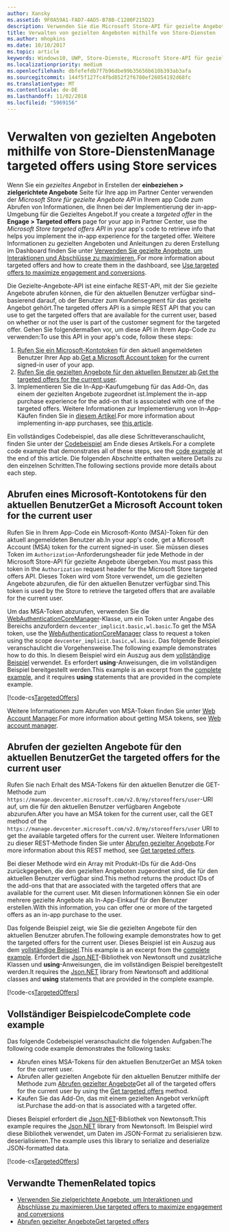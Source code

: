 ```yaml
---
author: Xansky
ms.assetid: 9F0A59A1-FAD7-4AD5-B78B-C1280F215D23
description: Verwenden Sie die Microsoft Store-API für gezielte Angebote, um die gezielten Angebote abzurufen, die für den aktuellen Benutzer Ihrer App verfügbar sind.
title: Verwalten von gezielten Angeboten mithilfe von Store-Diensten
ms.author: mhopkins
ms.date: 10/10/2017
ms.topic: article
keywords: Windows10, UWP, Store-Dienste, Microsoft Store-API für gezielte Angebote, gezielte Angebote
ms.localizationpriority: medium
ms.openlocfilehash: dbfefefdb7f7b96dbe99b35656b610b393ab3afa
ms.sourcegitcommit: 144f5f127fc4fbd852f2f6780ef26054192d68fc
ms.translationtype: MT
ms.contentlocale: de-DE
ms.lasthandoff: 11/02/2018
ms.locfileid: "5969156"
---
```

# <a name="manage-targeted-offers-using-store-services"></a><span data-ttu-id="3aa13-104">Verwalten von gezielten Angeboten mithilfe von Store-Diensten</span><span class="sxs-lookup"><span data-stu-id="3aa13-104">Manage targeted offers using Store services</span></span>

<span data-ttu-id="3aa13-105">Wenn Sie ein *gezieltes Angebot* in Erstellen der **einbeziehen > zielgerichtete Angebote** Seite für Ihre app im Partner Center verwenden der *Microsoft Store für gezielte Angebote API* in Ihrem app Code zum Abrufen von Informationen, die Ihnen bei der Implementierung der in-app-Umgebung für die Gezieltes Angebot.</span><span class="sxs-lookup"><span data-stu-id="3aa13-105">If you create a *targeted offer* in the **Engage > Targeted offers** page for your app in Partner Center, use the *Microsoft Store targeted offers API* in your app's code to retrieve info that helps you implement the in-app experience for the targeted offer.</span></span> <span data-ttu-id="3aa13-106">Weitere Informationen zu gezielten Angeboten und Anleitungen zu deren Erstellung im Dashboard finden Sie unter [Verwenden Sie gezielte Angebote, um Interaktionen und Abschlüsse zu maximieren.](../publish/use-targeted-offers-to-maximize-engagement-and-conversions.md).</span><span class="sxs-lookup"><span data-stu-id="3aa13-106">For more information about targeted offers and how to create them in the dashboard, see [Use targeted offers to maximize engagement and conversions](../publish/use-targeted-offers-to-maximize-engagement-and-conversions.md).</span></span>

<span data-ttu-id="3aa13-107">Die Gezielte-Angebote-API ist eine einfache REST-API, mit der Sie gezielte Angebote abrufen können, die für den aktuellen Benutzer verfügbar sind– basierend darauf, ob der Benutzer zum Kundensegment für das gezielte Angebot gehört.</span><span class="sxs-lookup"><span data-stu-id="3aa13-107">The targeted offers API is a simple REST API that you can use to get the targeted offers that are available for the current user, based on whether or not the user is part of the customer segment for the targeted offer.</span></span> <span data-ttu-id="3aa13-108">Gehen Sie folgendermaßen vor, um diese API in Ihrem App-Code zu verwenden:</span><span class="sxs-lookup"><span data-stu-id="3aa13-108">To use this API in your app's code, follow these steps:</span></span>

1.  <span data-ttu-id="3aa13-109">[Rufen Sie ein Microsoft-Kontotoken](#obtain-a-microsoft-account-token) für den aktuell angemeldeten Benutzer Ihrer App ab.</span><span class="sxs-lookup"><span data-stu-id="3aa13-109">[Get a Microsoft Account token](#obtain-a-microsoft-account-token) for the current signed-in user of your app.</span></span>
2.  <span data-ttu-id="3aa13-110">[Rufen Sie die gezielten Angebote für den aktuellen Benutzer ab](#get-targeted-offers).</span><span class="sxs-lookup"><span data-stu-id="3aa13-110">[Get the targeted offers for the current user](#get-targeted-offers).</span></span>
3.  <span data-ttu-id="3aa13-111">Implementieren Sie die In-App-Kaufumgebung für das Add-On, das einem der gezielten Angebote zugeordnet ist.</span><span class="sxs-lookup"><span data-stu-id="3aa13-111">Implement the in-app purchase experience for the add-on that is associated with one of the targeted offers.</span></span> <span data-ttu-id="3aa13-112">Weitere Informationen zur Implementierung von In-App-Käufen finden Sie in [diesem Artikel](enable-in-app-purchases-of-apps-and-add-ons.md).</span><span class="sxs-lookup"><span data-stu-id="3aa13-112">For more information about implementing in-app purchases, see [this article](enable-in-app-purchases-of-apps-and-add-ons.md).</span></span>

<span data-ttu-id="3aa13-113">Ein vollständiges Codebeispiel, das alle diese Schritteveranschaulicht, finden Sie unter der [Codebeispiel](#code-example) am Ende dieses Artikels.</span><span class="sxs-lookup"><span data-stu-id="3aa13-113">For a complete code example that demonstrates all of these steps, see the [code example](#code-example) at the end of this article.</span></span> <span data-ttu-id="3aa13-114">Die folgenden Abschnitte enthalten weitere Details zu den einzelnen Schritten.</span><span class="sxs-lookup"><span data-stu-id="3aa13-114">The following sections provide more details about each step.</span></span>

<span id="obtain-a-microsoft-account-token" />

## <a name="get-a-microsoft-account-token-for-the-current-user"></a><span data-ttu-id="3aa13-115">Abrufen eines Microsoft-Kontotokens für den aktuellen Benutzer</span><span class="sxs-lookup"><span data-stu-id="3aa13-115">Get a Microsoft Account token for the current user</span></span>

<span data-ttu-id="3aa13-116">Rufen Sie in Ihrem App-Code ein Microsoft-Konto (MSA)-Token für den aktuell angemeldeten Benutzer ab.</span><span class="sxs-lookup"><span data-stu-id="3aa13-116">In your app's code, get a Microsoft Account (MSA) token for the current signed-in user.</span></span> <span data-ttu-id="3aa13-117">Sie müssen dieses Token im ```Authorization```-Anforderungsheader für jede Methode in der Microsoft Store-API für gezielte Angebote übergeben.</span><span class="sxs-lookup"><span data-stu-id="3aa13-117">You must pass this token in the ```Authorization``` request header for the Microsoft Store targeted offers API.</span></span> <span data-ttu-id="3aa13-118">Dieses Token wird vom Store verwendet, um die gezielten Angebote abzurufen, die für den aktuellen Benutzer verfügbar sind.</span><span class="sxs-lookup"><span data-stu-id="3aa13-118">This token is used by the Store to retrieve the targeted offers that are available for the current user.</span></span>

<span data-ttu-id="3aa13-119">Um das MSA-Token abzurufen, verwenden Sie die [WebAuthenticationCoreManager](https://docs.microsoft.com/uwp/api/windows.security.authentication.web.core.webauthenticationcoremanager)-Klasse, um ein Token unter Angabe des Bereichs anzufordern ```devcenter_implicit.basic,wl.basic```.</span><span class="sxs-lookup"><span data-stu-id="3aa13-119">To get the MSA token, use the [WebAuthenticationCoreManager](https://docs.microsoft.com/uwp/api/windows.security.authentication.web.core.webauthenticationcoremanager) class to request a token using the scope ```devcenter_implicit.basic,wl.basic```.</span></span> <span data-ttu-id="3aa13-120">Das folgende Beispiel veranschaulicht die Vorgehensweise.</span><span class="sxs-lookup"><span data-stu-id="3aa13-120">The following example demonstrates how to do this.</span></span> <span data-ttu-id="3aa13-121">In diesem Beispiel wird ein Auszug aus dem [vollständige Beispiel](#code-example) verwendet. Es erfordert **using**-Anweisungen, die im vollständigen Beispiel bereitgestellt werden.</span><span class="sxs-lookup"><span data-stu-id="3aa13-121">This example is an excerpt from the [complete example](#code-example), and it requires **using** statements that are provided in the complete example.</span></span>

[!code-cs[TargetedOffers](./code/StoreServicesExamples_TargetedOffers/cs/TargetedOffers.cs#GetMSAToken)]

<span data-ttu-id="3aa13-122">Weitere Informationen zum Abrufen von MSA-Token finden Sie unter [Web Account Manager](../security/web-account-manager.md).</span><span class="sxs-lookup"><span data-stu-id="3aa13-122">For more information about getting MSA tokens, see [Web account manager](../security/web-account-manager.md).</span></span>

<span id="get-targeted-offers" />

## <a name="get-the-targeted-offers-for-the-current-user"></a><span data-ttu-id="3aa13-123">Abrufen der gezielten Angebote für den aktuellen Benutzer</span><span class="sxs-lookup"><span data-stu-id="3aa13-123">Get the targeted offers for the current user</span></span>

<span data-ttu-id="3aa13-124">Rufen Sie nach Erhalt des MSA-Tokens für den aktuellen Benutzer die GET-Methode zum ```https://manage.devcenter.microsoft.com/v2.0/my/storeoffers/user```-URI auf, um die für den aktuellen Benutzer verfügbaren Angebote abzurufen.</span><span class="sxs-lookup"><span data-stu-id="3aa13-124">After you have an MSA token for the current user, call the GET method of the ```https://manage.devcenter.microsoft.com/v2.0/my/storeoffers/user``` URI to get the available targeted offers for the current user.</span></span> <span data-ttu-id="3aa13-125">Weitere Informationen zu dieser REST-Methode finden Sie unter [Abrufen gezielter Angebote](get-targeted-offers.md).</span><span class="sxs-lookup"><span data-stu-id="3aa13-125">For more information about this REST method, see [Get targeted offers](get-targeted-offers.md).</span></span>

<span data-ttu-id="3aa13-126">Bei dieser Methode wird ein Array mit Produkt-IDs für die Add-Ons zurückgegeben, die den gezielten Angeboten zugeordnet sind, die für den aktuellen Benutzer verfügbar sind.</span><span class="sxs-lookup"><span data-stu-id="3aa13-126">This method returns the product IDs of the add-ons that that are associated with the targeted offers that are available for the current user.</span></span> <span data-ttu-id="3aa13-127">Mit diesen Informationen können Sie ein oder mehrere gezielte Angebote als In-App-Einkauf für den Benutzer erstellen.</span><span class="sxs-lookup"><span data-stu-id="3aa13-127">With this information, you can offer one or more of the targeted offers as an in-app purchase to the user.</span></span>

<span data-ttu-id="3aa13-128">Das folgende Beispiel zeigt, wie Sie die gezielten Angebote für den aktuellen Benutzer abrufen.</span><span class="sxs-lookup"><span data-stu-id="3aa13-128">The following example demonstrates how to get the targeted offers for the current user.</span></span> <span data-ttu-id="3aa13-129">Dieses Beispiel ist ein Auszug aus dem [vollständige Beispiel](#code-example).</span><span class="sxs-lookup"><span data-stu-id="3aa13-129">This example is an excerpt from the [complete example](#code-example).</span></span> <span data-ttu-id="3aa13-130">Erfordert die [Json.NET](http://www.newtonsoft.com/json)-Bibliothek von Newtonsoft und zusätzliche Klassen und **using**-Anweisungen, die im vollständigen Beispiel bereitgestellt werden.</span><span class="sxs-lookup"><span data-stu-id="3aa13-130">It requires the [Json.NET](http://www.newtonsoft.com/json) library from Newtonsoft and additional classes and **using** statements that are provided in the complete example.</span></span>

[!code-cs[TargetedOffers](./code/StoreServicesExamples_TargetedOffers/cs/TargetedOffers.cs#GetTargetedOffers)]

<span id="code-example" />

## <a name="complete-code-example"></a><span data-ttu-id="3aa13-131">Vollständiger Beispielcode</span><span class="sxs-lookup"><span data-stu-id="3aa13-131">Complete code example</span></span>

<span data-ttu-id="3aa13-132">Das folgende Codebeispiel veranschaulicht die folgenden Aufgaben:</span><span class="sxs-lookup"><span data-stu-id="3aa13-132">The following code example demonstrates the following tasks:</span></span>

* <span data-ttu-id="3aa13-133">Abrufen eines MSA-Tokens für den aktuellen Benutzer</span><span class="sxs-lookup"><span data-stu-id="3aa13-133">Get an MSA token for the current user.</span></span>
* <span data-ttu-id="3aa13-134">Abrufen aller gezielten Angebote für den aktuellen Benutzer mithilfe der Methode zum [Abrufen gezielter Angebote](get-targeted-offers.md)</span><span class="sxs-lookup"><span data-stu-id="3aa13-134">Get all of the targeted offers for the current user by using the [Get targeted offers](get-targeted-offers.md) method.</span></span>
* <span data-ttu-id="3aa13-135">Kaufen Sie das Add-On, das mit einem gezielten Angebot verknüpft ist.</span><span class="sxs-lookup"><span data-stu-id="3aa13-135">Purchase the add-on that is associated with a targeted offer.</span></span>

<span data-ttu-id="3aa13-136">Dieses Beispiel erfordert die [Json.NET](http://www.newtonsoft.com/json)-Bibliothek von Newtonsoft.</span><span class="sxs-lookup"><span data-stu-id="3aa13-136">This example requires the [Json.NET](http://www.newtonsoft.com/json) library from Newtonsoft.</span></span> <span data-ttu-id="3aa13-137">Im Beispiel wird diese Bibliothek verwendet, um Daten im JSON-Format zu serialisieren bzw. deserialisieren.</span><span class="sxs-lookup"><span data-stu-id="3aa13-137">The example uses this library to serialize and deserialize JSON-formatted data.</span></span>

[!code-cs[TargetedOffers](./code/StoreServicesExamples_TargetedOffers/cs/TargetedOffers.cs#GetTargetedOffersSample)]

## <a name="related-topics"></a><span data-ttu-id="3aa13-138">Verwandte Themen</span><span class="sxs-lookup"><span data-stu-id="3aa13-138">Related topics</span></span>

* [<span data-ttu-id="3aa13-139">Verwenden Sie zielgerichtete Angebote, um Interaktionen und Abschlüsse zu maximieren.</span><span class="sxs-lookup"><span data-stu-id="3aa13-139">Use targeted offers to maximize engagement and conversions</span></span>](../publish/use-targeted-offers-to-maximize-engagement-and-conversions.md)
* [<span data-ttu-id="3aa13-140">Abrufen gezielter Angebote</span><span class="sxs-lookup"><span data-stu-id="3aa13-140">Get targeted offers</span></span>](get-targeted-offers.md)

